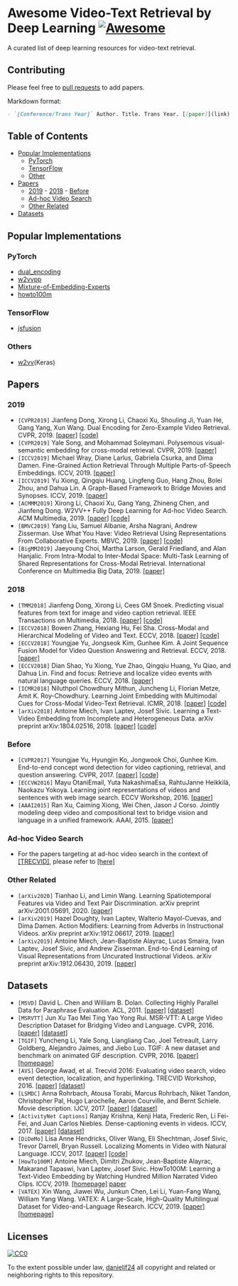 # Awesome Video-Text Retrieval by Deep Learning [![Awesome](https://cdn.rawgit.com/sindresorhus/awesome/d7305f38d29fed78fa85652e3a63e154dd8e8829/media/badge.svg)](https://github.com/sindresorhus/awesome)

A curated list of deep learning resources for video-text retrieval.

## Contributing
Please feel free to [pull requests](https://github.com/danieljf24/awesome-video-text-retrieval/pulls) to add papers.

Markdown format:

```markdown
- `[Conference/Trans Year]` Author. Title. Trans Year. [[paper]](link) [[code]](link) [[homepage]](link)
```

## Table of Contents
- [Popular Implementations](#popular-implementations)
  - [PyTorch](#pytorch)
  - [TensorFlow](#tensorflow)
  - [Other](#other)
- [Papers](#papers)
  - [2019](#2019) - [2018](#2018) - [Before](#before)
  - [Ad-hoc Video Search](#ad-hoc-video-search)
  - [Other Related](#other-related)
- [Datasets](#datasets)


## Popular Implementations

### PyTorch
- [dual_encoding](https://github.com/danieljf24/dual_encoding)
- [w2vvpp](https://github.com/li-xirong/w2vvpp)
- [Mixture-of-Embedding-Experts](https://github.com/antoine77340/Mixture-of-Embedding-Experts)
- [howto100m](https://github.com/antoine77340/howto100m)

### TensorFlow
- [jsfusion](https://github.com/yj-yu/lsmdc)

### Others
- [w2vv](https://github.com/danieljf24/w2vv)(Keras)


## Papers

### 2019
* `[CVPR2019]` Jianfeng Dong, Xirong Li, Chaoxi Xu, Shouling Ji, Yuan He, Gang Yang, Xun Wang. Dual Encoding for Zero-Example Video Retrieval. CVPR, 2019. [[paper]](http://openaccess.thecvf.com/content_CVPR_2019/papers/Dong_Dual_Encoding_for_Zero-Example_Video_Retrieval_CVPR_2019_paper.pdf) [[code]](https://github.com/danieljf24/dual_encoding)
* `[CVPR2019]` Yale Song, and Mohammad Soleymani. Polysemous visual-semantic embedding for cross-modal retrieval. CVPR, 2019. [[paper]](http://openaccess.thecvf.com/content_CVPR_2019/papers/Song_Polysemous_Visual-Semantic_Embedding_for_Cross-Modal_Retrieval_CVPR_2019_paper.pdf)
* `[ICCV2019]` Michael Wray, Diane Larlus, Gabriela Csurka, and Dima Damen. Fine-Grained Action Retrieval Through Multiple Parts-of-Speech Embeddings. ICCV, 2019. [[paper]](http://openaccess.thecvf.com/content_ICCV_2019/papers/Wray_Fine-Grained_Action_Retrieval_Through_Multiple_Parts-of-Speech_Embeddings_ICCV_2019_paper.pdf)
* `[ICCV2019]` Yu Xiong, Qingqiu Huang, Lingfeng Guo, Hang Zhou, Bolei Zhou, and Dahua Lin. A Graph-Based Framework to Bridge Movies and Synopses. ICCV, 2019. [[paper]](http://openaccess.thecvf.com/content_ICCV_2019/papers/Xiong_A_Graph-Based_Framework_to_Bridge_Movies_and_Synopses_ICCV_2019_paper.pdf)
* `[ACMMM2019]` Xirong Li, Chaoxi Xu, Gang Yang, Zhineng Chen, and Jianfeng Dong. W2VV++ Fully Deep Learning for Ad-hoc Video Search. ACM Multimedia, 2019. [[paper]](http://lixirong.net/pub/mm2019-w2vvpp.pdf) [[code]](https://github.com/li-xirong/w2vvpp)
* `[BMVC2019]` Yang Liu, Samuel Albanie, Arsha Nagrani, Andrew Zisserman. Use What You Have: Video Retrieval Using Representations From Collaborative Experts. MBVC, 2019. [[paper]](https://arxiv.org/abs/1907.13487) [[code]](https://github.com/albanie/collaborative-experts)
* `[BigMM2019]` Jaeyoung Choi, Martha Larson, Gerald Friedland, and Alan Hanjalic. From Intra-Modal to Inter-Modal Space: Multi-Task Learning of Shared Representations for Cross-Modal Retrieval. International Conference on Multimedia Big Data, 2019. [[paper]](https://repository.ubn.ru.nl/bitstream/handle/2066/209215/209215.pdf?sequence=1)


### 2018
* `[TMM2018]` Jianfeng Dong, Xirong Li, Cees GM Snoek. Predicting visual features from text for image and video caption retrieval. IEEE Transactions on Multimedia, 2018. [[paper]](https://arxiv.org/pdf/1709.01362) [[code]](https://github.com/danieljf24/w2vv)
* `[ECCV2018]` Bowen Zhang, Hexiang Hu, Fei Sha. Cross-Modal and Hierarchical Modeling of Video and Text. ECCV, 2018. [[paper]](http://openaccess.thecvf.com/content_ECCV_2018/papers/Bowen_Zhang_Cross-Modal_and_Hierarchical_ECCV_2018_paper.pdf) [[code]](https://github.com/zbwglory/CMHSE)
* `[ECCV2018]` Youngjae Yu, Jongseok Kim, Gunhee Kim. A Joint Sequence Fusion Model for Video Question Answering and Retrieval. ECCV, 2018. [[paper]](http://openaccess.thecvf.com/content_ECCV_2018/papers/Youngjae_Yu_A_Joint_Sequence_ECCV_2018_paper.pdf)
* `[ECCV2018]` Dian Shao, Yu Xiong, Yue Zhao, Qingqiu Huang, Yu Qiao, and Dahua Lin. Find and focus: Retrieve and localize video events with natural language queries. ECCV, 2018. [[paper]](http://openaccess.thecvf.com/content_ECCV_2018/papers/Dian_SHAO_Find_and_Focus_ECCV_2018_paper.pdf)
* `[ICMR2018]` Niluthpol Chowdhury Mithun, Juncheng Li, Florian Metze, Amit K. Roy-Chowdhury. Learning Joint Embedding with Multimodal Cues for Cross-Modal Video-Text Retrieval. ICMR, 2018. [[paper]](https://dl.acm.org/citation.cfm?id=3206064) [[code]](https://github.com/niluthpol/multimodal_vtt)
* `[arXiv2018]` Antoine Miech, Ivan Laptev, Josef Sivic. Learning a Text-Video Embedding from Incomplete and Heterogeneous Data. arXiv preprint arXiv:1804.02516, 2018. [[paper]](https://arxiv.org/abs/1809.06181) [[code]](https://github.com/antoine77340/Mixture-of-Embedding-Experts)


### Before
* `[CVPR2017]` Youngjae Yu, Hyungjin Ko, Jongwook Choi, Gunhee Kim. End-to-end concept word detection for video captioning, retrieval, and question answering. CVPR, 2017. [[paper]](http://openaccess.thecvf.com/content_cvpr_2017/papers/Yu_End-To-End_Concept_Word_CVPR_2017_paper.pdf) [[code]](https://gitlab.com/fodrh1201/CT-SAN/tree/master)
* `[ECCVW2016]` Mayu OtaniEmail, Yuta NakashimaEsa, RahtuJanne Heikkilä, Naokazu Yokoya. Learning joint representations of videos and sentences with web image search. ECCV Workshop, 2016. [[paper]](https://arxiv.org/pdf/1608.02367)
* `[AAAI2015]` Ran Xu, Caiming Xiong, Wei Chen, Jason J Corso. Jointly modeling deep video and compositional text to bridge vision and language in a unified framework. AAAI, 2015. [[paper]](https://www.aaai.org/ocs/index.php/AAAI/AAAI15/paper/view/9734/9563)


### Ad-hoc Video Search
* For the papers targeting at ad-hoc video search in the context of [[TRECVID]](https://trecvid.nist.gov/), please refer to [[here]](https://github.com/li-xirong/video-retrieval)


### Other Related
* `[arXiv2020]` Tianhao Li, and Limin Wang. Learning Spatiotemporal Features via Video and Text Pair Discrimination. arXiv preprint arXiv:2001.05691, 2020. [[paper]](https://arxiv.org/pdf/2001.05691) 
* `[arXiv2019]` Hazel Doughty, Ivan Laptev, Walterio Mayol-Cuevas, and Dima Damen. Action Modifiers: Learning from Adverbs in Instructional Videos. arXiv preprint arXiv:1912.06617, 2019. [[paper]](https://arxiv.org/abs/1912.06617)
* `[arXiv2019]` Antoine Miech, Jean-Baptiste Alayrac, Lucas Smaira, Ivan Laptev, Josef Sivic, and Andrew Zisserman. End-to-End Learning of Visual Representations from Uncurated Instructional Videos. arXiv preprint arXiv:1912.06430, 2019. [[paper]](https://arxiv.org/abs/1912.06430)




## Datasets
* `[MSVD]`  David L. Chen and William B. Dolan. Collecting Highly Parallel Data for Paraphrase Evaluation. ACL, 2011. [[paper]](https://www.aclweb.org/anthology/P11-1020) [[dataset]](http://www.cs.utexas.edu/users/ml/clamp/videoDescription/)
* `[MSRVTT]` Jun Xu Tao Mei Ting Yao Yong Rui. MSR-VTT: A Large Video Description Dataset for Bridging Video and Language. CVPR, 2016. [[paper]](https://www.microsoft.com/en-us/research/wp-content/uploads/2016/06/cvpr16.msr-vtt.tmei_-1.pdf) [[dataset]](http://ms-multimedia-challenge.com/2017/dataset)
* `[TGIF]` Yuncheng Li, Yale Song, Liangliang Cao, Joel Tetreault, Larry Goldberg, Alejandro Jaimes, and Jiebo Luo. TGIF: A new dataset and benchmark on animated GIF description. CVPR, 2016. [[paper]](https://hal.archives-ouvertes.fr/hal-01854776/document) [[homepage]](http://raingo.github.io/TGIF-Release/)
* `[AVS]` George Awad, et al. Trecvid 2016: Evaluating video search, video event detection, localization, and hyperlinking. TRECVID Workshop, 2016. [[paper]](https://hal.archives-ouvertes.fr/hal-01854776/document) [[dataset]](https://github.com/li-xirong/avs)
* `[LSMDC]` Anna Rohrbach, Atousa Torabi, Marcus Rohrbach, Niket Tandon, Christopher Pal, Hugo Larochelle, Aaron Courville, and Bernt Schiele. Movie description. IJCV, 2017. [[paper]](https://link.springer.com/article/10.1007/s11263-016-0987-1) [[dataset]](https://sites.google.com/site/describingmovies/download)
* `[ActivityNet Captions]` Ranjay Krishna, Kenji Hata, Frederic Ren, Li Fei-Fei, and Juan Carlos Niebles. Dense-captioning events in videos. ICCV, 2017. [[paper]](http://openaccess.thecvf.com/content_ICCV_2017/papers/Krishna_Dense-Captioning_Events_in_ICCV_2017_paper.pdf) [[dataset]](https://cs.stanford.edu/people/ranjaykrishna/densevid/)
* `[DiDeMo]` Lisa Anne Hendricks, Oliver Wang, Eli Shechtman, Josef Sivic, Trevor Darrell, Bryan Russell. Localizing Moments in Video with Natural Language. ICCV, 2017. [[paper]](http://openaccess.thecvf.com/content_ICCV_2017/papers/Hendricks_Localizing_Moments_in_ICCV_2017_paper.pdf) [[code]](https://github.com/LisaAnne/LocalizingMoments) 
* `[HowTo100M]` Antoine Miech, Dimitri Zhukov, Jean-Baptiste Alayrac, Makarand Tapaswi, Ivan Laptev, Josef Sivic. HowTo100M: Learning a Text-Video Embedding by Watching Hundred Million Narrated Video Clips. ICCV, 2019. [[homepage]](https://www.di.ens.fr/willow/research/howto100m/) [paper](https://arxiv.org/pdf/1906.03327.pdf)
* `[VATEX]` Xin Wang, Jiawei Wu, Junkun Chen, Lei Li, Yuan-Fang Wang, William Yang Wang. VATEX: A Large-Scale, High-Quality Multilingual Dataset for Video-and-Language Research. ICCV, 2019. [[paper]](https://arxiv.org/abs/1904.03493) [[homepage]](http://vatex.org/main/index.html)



## Licenses

[![CC0](http://i.creativecommons.org/p/zero/1.0/88x31.png)](http://creativecommons.org/publicdomain/zero/1.0/)

To the extent possible under law, [danieljf24](https://github.com/danieljf24) all copyright and related or neighboring rights to this repository.